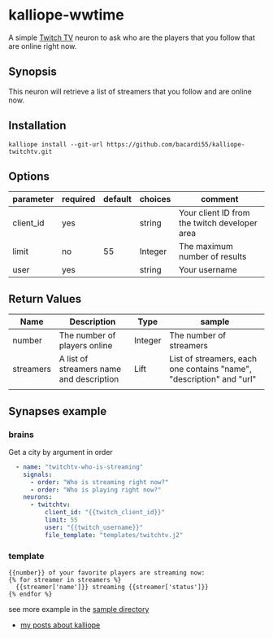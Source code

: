 # kalliope-wwtime

A simple [Twitch TV](https://twitch.tv) neuron to ask who are the players that you follow that are online right now.

## Synopsis

This neuron will retrieve a list of streamers that you follow and are online now.

## Installation

```
kalliope install --git-url https://github.com/bacardi55/kalliope-twitchtv.git
```


## Options

| parameter | required | default | choices | comment                                       |
|-----------|----------|---------|---------|-----------------------------------------------|
| client_id | yes      |         | string  | Your client ID from the twitch developer area |
| limit     | no       | 55      | Integer | The maximum number of results                 |
| user      | yes      |         | string  | Your username                                 |



## Return Values

| Name       | Description                               | Type       | sample                                                                  |
| ---------- | ----------------------------------------- | ---------- | ----------------------------------------------------------------------- |
| number     | The number of players online              | Integer    | The number of streamers                                                 |
| streamers  | A list of streamers name and description  | Lift       | List of streamers, each one contains "name", "description" and "url"    |
|            |                                           |            |                                                                         |


## Synapses example

### brains

Get a city by argument in order

```yaml
  - name: "twitchtv-who-is-streaming"
    signals:
      - order: "Who is streaming right now?"
      - order: "Who is playing right now?"
    neurons:
      - twitchtv:
          client_id: "{{twitch_client_id}}"
          limit: 55
          user: "{{twitch_username}}"
          file_template: "templates/twitchtv.j2"
```

### template

```jinja
{{number}} of your favorite players are streaming now:
{% for streamer in streamers %}
  {{streamer['name']}} streaming {{streamer['status']}}
{% endfor %}
```

see more example in the [sample directory](https://github.com/bacardi55/kalliope-wwtime/blob/master/samples/)


* [my posts about kalliope](http://bacardi55.org/kalliope.html)

